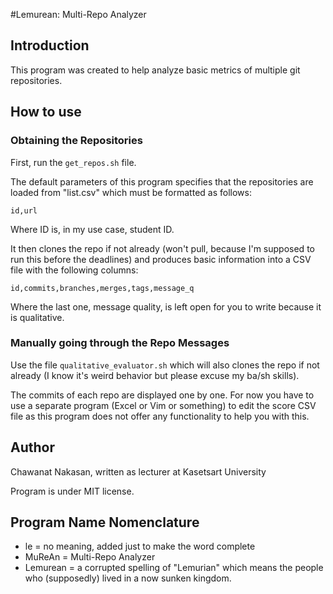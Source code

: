 #Lemurean: Multi-Repo Analyzer

## Introduction

This program was created to help analyze basic metrics of multiple git
repositories.

## How to use

### Obtaining the Repositories

First, run the `get_repos.sh` file.

The default parameters of this program specifies that the repositories are
loaded from "list.csv" which must be formatted as follows:

`id,url`

Where ID is, in my use case, student ID.

It then clones the repo if not already (won't pull, because I'm supposed to run
this before the deadlines) and produces basic information into a CSV file with
the following columns:

`id,commits,branches,merges,tags,message_q`

Where the last one, message quality, is left open for you to write because it
is qualitative.

### Manually going through the Repo Messages

Use the file `qualitative_evaluator.sh` which will also clones the repo if not
already (I know it's weird behavior but please excuse my ba/sh skills).

The commits of each repo are displayed one by one. For now you have to use
a separate program (Excel or Vim or something) to edit the score CSV file as
this program does not offer any functionality to help you with this.

## Author

Chawanat Nakasan, written as lecturer at Kasetsart University

Program is under MIT license.

## Program Name Nomenclature

* le = no meaning, added just to make the word complete
* MuReAn = Multi-Repo Analyzer
* Lemurean = a corrupted spelling of "Lemurian" which means the people who
  (supposedly) lived in a now sunken kingdom.
